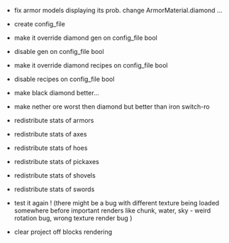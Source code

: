 - fix armor models displaying its prob. change ArmorMaterial.diamond ...
- create config_file
- make it override diamond gen on config_file bool
- disable gen on config_file bool
- make it override diamond recipes on config_file bool
- disable recipes on config_file bool

- make black diamond better...
- make nether ore worst then diamond but better than iron switch-ro

- redistribute stats of armors
- redistribute stats of axes
- redistribute stats of hoes
- redistribute stats of pickaxes
- redistribute stats of shovels
- redistribute stats of swords

- test it again ! (there might be a bug with different texture being loaded somewhere before important renders 
like chunk, water, sky - weird rotation bug, wrong texture render bug )

- clear project off blocks rendering